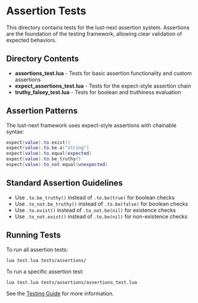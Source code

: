 # Assertion Tests

This directory contains tests for the lust-next assertion system. Assertions are the foundation of the testing framework, allowing clear validation of expected behaviors.

## Directory Contents

- **assertions_test.lua** - Tests for basic assertion functionality and custom assertions
- **expect_assertions_test.lua** - Tests for the expect-style assertion chain
- **truthy_falsey_test.lua** - Tests for boolean and truthiness evaluation

## Assertion Patterns

The lust-next framework uses expect-style assertions with chainable syntax:

```lua
expect(value).to.exist()
expect(value).to.be.a("string")
expect(value).to.equal(expected)
expect(value).to.be_truthy()
expect(value).to_not.equal(unexpected)
```

## Standard Assertion Guidelines

- Use `.to.be_truthy()` instead of `.to.be(true)` for boolean checks
- Use `.to_not.be_truthy()` instead of `.to.be(false)` for boolean checks
- Use `.to.exist()` instead of `.to_not.be(nil)` for existence checks
- Use `.to_not.exist()` instead of `.to.be(nil)` for non-existence checks

## Running Tests

To run all assertion tests:
```
lua test.lua tests/assertions/
```

To run a specific assertion test:
```
lua test.lua tests/assertions/assertions_test.lua
```

See the [Testing Guide](/docs/coverage_repair/testing_guide.md) for more information.